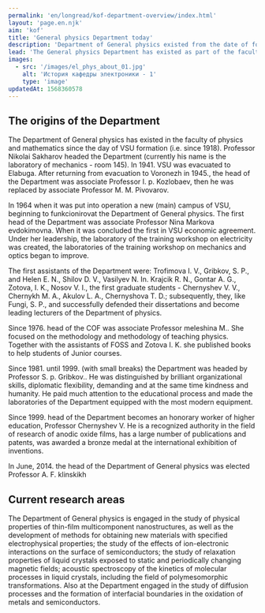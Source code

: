 ```yaml
---
permalink: 'en/longread/kof-department-overview/index.html'
layout: 'page.en.njk'
aim: 'kof'
title: 'General physics Department today'
description: 'Department of General physics existed from the date of formation of VSU. The head of the Department was...'
lead: 'The General physics Department has existed as part of the faculty of physics and mathematics since the founding of the FSU (i.e. since 1918). The Department was led by Professor Sakharov, Nikolai Aleksandrovich. In 1941, our University was evacuated to Elabuga. In 1964, when the main building of the VSU was commissioned, the Department of General physics began to function.'
images:
  - src: '/images/el_phys_about_01.jpg'
    alt: 'История кафедры электроники - 1'
    type: 'image'
updatedAt: 1568360578
---
```

The origins of the Department
-----------------------------

The Department of General physics has existed in the faculty of physics and mathematics since the day of VSU formation (i.e. since 1918). Professor Nikolai Sakharov headed the Department (currently his name is the laboratory of mechanics - room 145). In 1941. VSU was evacuated to Elabuga. After returning from evacuation to Voronezh in 1945., the head of the Department was associate Professor I. p. Kozlobaev, then he was replaced by associate Professor M. M. Pivovarov.

In 1964 when it was put into operation a new (main) campus of VSU, beginning to funkcionirovat the Department of General physics. The first head of the Department was associate Professor Nina Markova evdokimovna. When it was concluded the first in VSU economic agreement. Under her leadership, the laboratory of the training workshop on electricity was created, the laboratories of the training workshop on mechanics and optics began to improve.

The first assistants of the Department were: Trofimova I. V., Gribkov, S. P., and Helen E. N., Shilov D. V., Vasilyev N. In. Krajcik R. N., Gontar A. G., Zotova, I. K., Nosov V. I., the first graduate students - Chernyshev V. V., Chernykh M. A., Akulov L. A., Chernyshova T. D.; subsequently, they, like Fungi, S. P., and successfully defended their dissertations and become leading lecturers of the Department of physics.

Since 1976. head of the COF was associate Professor meleshina M.. She focused on the methodology and methodology of teaching physics. Together with the assistants of FOSS and Zotova I. K. she published books to help students of Junior courses.

Since 1981. until 1999. (with small breaks) the Department was headed by Professor S. p. Gribkov.. He was distinguished by brilliant organizational skills, diplomatic flexibility, demanding and at the same time kindness and humanity. He paid much attention to the educational process and made the laboratories of the Department equipped with the most modern equipment.

Since 1999. head of the Department becomes an honorary worker of higher education, Professor Chernyshev V. He is a recognized authority in the field of research of anodic oxide films, has a large number of publications and patents, was awarded a bronze medal at the international exhibition of inventions.

In June, 2014. the head of the Department of General physics was elected Professor A. F. klinskikh

Current research areas
----------------------

The Department of General physics is engaged in the study of physical properties of thin-film multicomponent nanostructures, as well as the development of methods for obtaining new materials with specified electrophysical properties; the study of the effects of ion-electronic interactions on the surface of semiconductors; the study of relaxation properties of liquid crystals exposed to static and periodically changing magnetic fields; acoustic spectroscopy of the kinetics of molecular processes in liquid crystals, including the field of polymesomorphic transformations. Also at the Department engaged in the study of diffusion processes and the formation of interfacial boundaries in the oxidation of metals and semiconductors.
